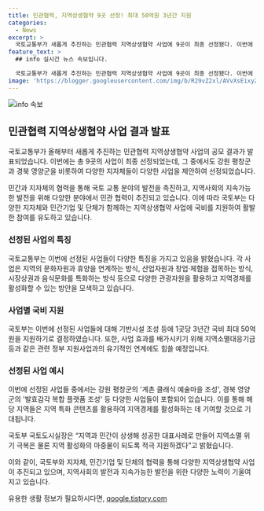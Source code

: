 ```yaml
---
title: 민관협력, 지역상생협약 9곳 선정! 최대 50억원 3년간 지원
categories:
  - News
excerpt: >
  국토교통부가 새롭게 추진하는 민관협력 지역상생협약 사업에 9곳이 최종 선정됐다. 이번에 선택된 사업들은 지역의 문화자원과 휴양을 연계하거나 산업자원과 창업·체험을 접목하는 등 지역방문과 체류를 확대할 수 있는 사업으로, 국토부는 1곳당 3년간 국비 최대 50억 원을 지원하기로 했다. 또한, 국토부는 기반시설 조성 등에 대해 관련 정부 지원사업을 유기적으로 연계하기로 했다. 이러한 사업들은 지역의 민간과 손을 잡고 지역발전을 이끌어내는 대표적인 사례로 평가받고 있다.
feature_text: >
  ## info 실시간 뉴스 속보입니다.

  국토교통부가 새롭게 추진하는 민관협력 지역상생협약 사업에 9곳이 최종 선정됐다. 이번에 선택된 사업들은 지역의 문화자원과 휴양을 연계하거나 산업자원과 창업·체험을 접목하는 등 지역방문과 체류를 확대할 수 있는 사업으로, 국토부는 1곳당 3년간 국비 최대 50억 원을 지원하기로 했다. 또한, 국토부는 기반시설 조성 등에 대해 관련 정부 지원사업을 유기적으로 연계하기로 했다. 이러한 사업들은 지역의 민간과 손을 잡고 지역발전을 이끌어내는 대표적인 사례로 평가받고 있다.
image: 'https://blogger.googleusercontent.com/img/b/R29vZ2xl/AVvXsEixyZcFfHzMRdzZMjFBmAUKJYCLCGyLL1o632UiGVXcaFdKo_bkvkuCioo0uUKlGfBVcT3P84aROyZIXSBEx3Aw5nCQ3pTgDom1WDC4m8eifvWiAmWEEVb4x6G_l8C0QH225ldMjyaFvpxGEBGNO37VmDTDMHGhJPq73UglMfDca1-0aw/s1600/blogspot.png'
---
```


<p><img src="https://blogger.googleusercontent.com/img/b/R29vZ2xl/AVvXsEixyZcFfHzMRdzZMjFBmAUKJYCLCGyLL1o632UiGVXcaFdKo_bkvkuCioo0uUKlGfBVcT3P84aROyZIXSBEx3Aw5nCQ3pTgDom1WDC4m8eifvWiAmWEEVb4x6G_l8C0QH225ldMjyaFvpxGEBGNO37VmDTDMHGhJPq73UglMfDca1-0aw/s1600/blogspot.png" alt="info 속보" /></p>

<h2 data-ke-size="size26">민관협력 지역상생협약 사업 결과 발표</h2>

<p>국토교통부가 올해부터 새롭게 추진하는 민관협력 지역상생협약 사업의 공모 결과가 발표되었습니다. 이번에는 총 9곳의 사업이 최종 선정되었는데, 그 중에서도 강원 평창군과 경북 영양군을 비롯하여 다양한 지자체들이 다양한 사업을 제안하여 선정되었습니다.</p>

<p data-ke-size="size16">민간과 지자체의 협력을 통해 국토 교통 분야의 발전을 촉진하고, 지역사회의 지속가능한 발전을 위해 다양한 분야에서 민관 협력이 추진되고 있습니다. 이에 따라 국토부는 다양한 지자체와 민간기업 및 단체가 함께하는 지역상생협약 사업에 국비를 지원하여 활발한 참여를 유도하고 있습니다.</p>

<h3>선정된 사업의 특징</h3>

<p>국토교통부는 이번에 선정된 사업들이 다양한 특징을 가지고 있음을 밝혔습니다. 각 사업은 지역의 문화자원과 휴양을 연계하는 방식, 산업자원과 창업·체험을 접목하는 방식, 시장상권과 음식문화를 특화하는 방식 등으로 다양한 관광자원을 활용하고 지역경제를 활성화할 수 있는 방안을 모색하고 있습니다.</p>

<h3>사업별 국비 지원</h3>

<p>국토부는 이번에 선정된 사업들에 대해 기반시설 조성 등에 1곳당 3년간 국비 최대 50억 원을 지원하기로 결정하였습니다. 또한, 사업 효과를 배가시키기 위해 지역소멸대응기금 등과 같은 관련 정부 지원사업과의 유기적인 연계에도 힘쓸 예정입니다.</p>

<h3>선정된 사업 예시</h3>

<p>이번에 선정된 사업들 중에서는 강원 평창군의 '계촌 클래식 예술마을 조성', 경북 영양군의 '발효감각 복합 플랫폼 조성' 등 다양한 사업들이 포함되어 있습니다. 이를 통해 해당 지역들은 지역 특화 콘텐츠를 활용하여 지역경제를 활성화하는 데 기여할 것으로 기대됩니다.</p>

<p>국토부 국토도시실장은 “지역과 민간이 상생해 성공한 대표사례로 만들어 지역소멸 위기 극복은 물론 지역 활성화의 마중물이 되도록 적극 지원하겠다”고 밝혔습니다.</p>

<p>이와 같이, 국토부와 지자체, 민간기업 및 단체의 협력을 통해 다양한 지역상생협약 사업이 추진되고 있으며, 지역사회의 발전과 지속가능한 발전을 위한 다양한 노력이 기울여지고 있습니다.</p>
유용한 생활 정보가 필요하시다면, <a href="https://qoogle.tistory.com" rel="dofollow">qoogle.tistory.com</a>


